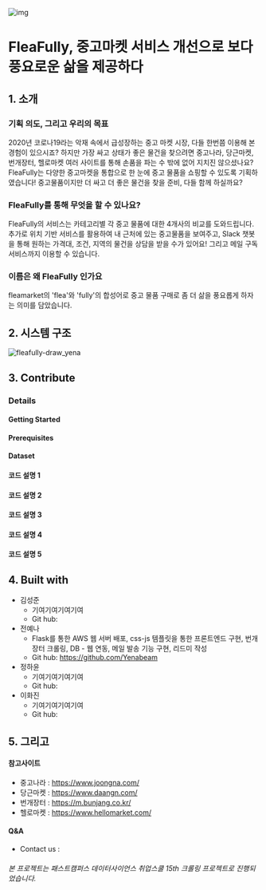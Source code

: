 ![img](https://user-images.githubusercontent.com/72847093/101735679-91af6b80-3b05-11eb-972b-97d421deff0e.PNG)
# FleaFully, 중고마켓 서비스 개선으로 보다 풍요로운 삶을 제공하다

## 1. 소개 
### 기획 의도, 그리고 우리의 목표 
2020년 코로나19라는 악재 속에서 급성장하는 중고 마켓 시장, 다들 한번쯤 이용해 본 경험이 있으시죠?
하지만 가장 싸고 상태가 좋은 물건을 찾으려면 중고나라, 당근마켓, 번개장터, 헬로마켓 여러 사이트를 통해 손품을 파는 수 밖에 없어 지치진 않으셨나요?
FleaFully는 다양한 중고마켓을 통합으로 한 눈에 중고 물품을 쇼핑할 수 있도록 기획하였습니다! 중고물품이지만 더 싸고 더 좋은 물건을 찾을 준비, 다들 함께 하실까요?
### FleaFully를 통해 무엇을 할 수 있나요?
FleaFully의 서비스는 카테고리별 각 중고 물품에 대한 4개사의 비교를 도와드립니다.
추가로 위치 기반 서비스를 활용하여 내 근처에 있는 중고물품을 보여주고,
Slack 챗봇을 통해 원하는 가격대, 조건, 지역의 물건을 상담을 받을 수가 있어요!
그리고 메일 구독 서비스까지 이용할 수 있습니다. 
### 이름은 왜 FleaFully 인가요
fleamarket의 'flea'와 'fully'의 합성어로 중고 물품 구매로 좀 더 삶을 풍요롭게 하자는 의미를 담았습니다. 
## 2. 시스템 구조
![fleafully-draw_yena](https://user-images.githubusercontent.com/72847093/101736444-bd7f2100-3b06-11eb-9bc0-d75cb7546081.png)
## 3. Contribute 
### Details 
#### Getting Started
#### Prerequisites
#### Dataset 
#### 코드 설명 1 
#### 코드 설명 2
#### 코드 설명 3
#### 코드 설명 4 
#### 코드 설명 5 
## 4. Built with 
- 김성준
  - 기여기여기여기여
  - Git hub: 
- 전예나 
  - Flask를 통한 AWS 웹 서버 배포, css-js 템플릿을 통한 프론트엔드 구현, 번개장터 크롤링, DB - 웹 연동, 메일 발송 기능 구현, 리드미 작성 
  - Git hub: https://github.com/Yenabeam
- 정하윤 
  - 기여기여기여기여
  - Git hub: 
- 이화진 
  - 기여기여기여기여
  - Git hub: 
## 5. 그리고 
#### 참고사이트 
- 중고나라 : https://www.joongna.com/
- 당근마켓 : https://www.daangn.com/
- 번개장터 : https://m.bunjang.co.kr/
- 헬로마켓 : https://www.hellomarket.com/
#### Q&A
- Contact us :  
###### 본 프로젝트는 패스트캠퍼스 데이터사이언스 취업스쿨 15th 크롤링 프로젝트로 진행되었습니다.
